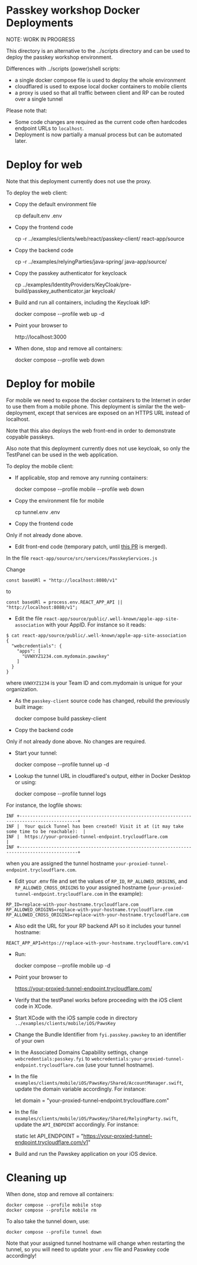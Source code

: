 # Passkey workshop Docker Deployments

NOTE: WORK IN PROGRESS

This directory is an alternative to the ../scripts directory and can be used to deploy the passkey workshop environment.

Differences with ../scripts (power)shell scripts:

- a single docker compose file is used to deploy the whole environment
- cloudflared is used to expose local docker containers to mobile clients
- a proxy is used so that all traffic between client and RP can be routed over a single tunnel

Please note that:

- Some code changes are required as the current code often hardcodes endpoint URLs to `localhost`.
- Deployment is now partially a manual process but can be automated later.

# Deploy for web

Note that this deployment currently does not use the proxy.

To deploy the web client:

- Copy the default environment file

	cp default.env .env

- Copy the frontend code

	cp -r ../examples/clients/web/react/passkey-client/ react-app/source

- Copy the backend code

	cp -r  ../examples/relyingParties/java-spring/ java-app/source/

- Copy the passkey authenticator for keycloack

	cp ../examples/IdentityProviders/KeyCloak/pre-build/passkey_authenticator.jar keycloak/

- Build and run all containers, including the Keycloak IdP:

	docker compose --profile web up -d

- Point your browser to

	http://localhost:3000

- When done, stop and remove all containers:

	docker compose --profile web down

# Deploy for mobile

For mobile we need to expose the docker containers to the Internet in order to use them from a mobile phone.
This deployment is similar the the web-deployment, except that services are exposed on an HTTPS URL instead of localhost.

Note that this also deploys the web front-end in order to demonstrate copyable passkeys.

Also note that this deployment currently does not use keycloak, so only the TestPanel can be used in the web application.

To deploy the mobile client:

- If applicable, stop and remove any running containers:

	docker compose --profile mobile --profile web down

- Copy the environment file for mobile

	cp tunnel.env .env

- Copy the frontend code

Only if not already done above.

- Edit front-end code (temporary patch, until [this PR](https://github.com/YubicoLabs/passkey-workshop/pull/19) is merged).

In the file `react-app/source/src/services/PasskeyServices.js`

Change

	const baseURl = "http://localhost:8080/v1"

to

	const baseURl = process.env.REACT_APP_API || "http://localhost:8080/v1";

- Edit the file `react-app/source/public/.well-known/apple-app-site-association` with your AppID. For instance so it reads:

```
$ cat react-app/source/public/.well-known/apple-app-site-association 
{
  "webcredentials": {
    "apps": [
      "UVWXYZ1234.com.mydomain.pawskey"
    ]
  }
}
```

where `UVWXYZ1234` is your Team ID and com.mydomain is unique for your organization.

- As the `passkey-client` source code has changed, rebuild the previously built image:

	docker compose build passkey-client

- Copy the backend code

Only if not already done above.
No changes are required.

- Start your tunnel:

	docker compose --profile tunnel up -d

- Lookup the tunnel URL in cloudflared's output, either in Docker Desktop or using:

	docker compose --profile tunnel logs

For instance, the logfile shows:

```
INF +--------------------------------------------------------------------------------------------+
INF |  Your quick Tunnel has been created! Visit it at (it may take some time to be reachable):  |
INF |  https://your-proxied-tunnel-endpoint.trycloudflare.com                                     |
INF +--------------------------------------------------------------------------------------------+
```

when you are assigned the tunnel hostname `your-proxied-tunnel-endpoint.trycloudflare.com`.

- Edit your .env file and set the values of `RP_ID`, `RP_ALLOWED_ORIGINS`, and `RP_ALLOWED_CROSS_ORIGINS` to your assigned hostname (`your-proxied-tunnel-endpoint.trycloudflare.com` in the example):

```
RP_ID=replace-with-your-hostname.trycloudflare.com
RP_ALLOWED_ORIGINS=replace-with-your-hostname.trycloudflare.com
RP_ALLOWED_CROSS_ORIGINS=replace-with-your-hostname.trycloudflare.com
```

- Also edit the URL for your RP backend API so it includes your tunnel hostname:

```
REACT_APP_API=https://replace-with-your-hostname.trycloudflare.com/v1
```

- Run:

	docker compose --profile mobile up -d

- Point your browser to

	https://your-proxied-tunnel-endpoint.trycloudflare.com/

- Verify that the testPanel works before proceeding with the iOS client code in XCode.

- Start XCode with the iOS sample code in directory `../examples/clients/mobile/iOS/PawsKey`

- Change the Bundle Identifier from `fyi.passkey.pawskey` to an identifier of your own

- In the Associated Domains Capability settings, change `webcredentials:passkey.fyi` to `webcredentials:your-proxied-tunnel-endpoint.trycloudflare.com` (use your tunnel hostname).

- In the file `examples/clients/mobile/iOS/PawsKey/Shared/AccountManager.swift`, update the domain variable accordingly. For instance:

	let domain = "your-proxied-tunnel-endpoint.trycloudflare.com"

- In the file `examples/clients/mobile/iOS/PawsKey/Shared/RelyingParty.swift`, update the `API_ENDPOINT` accordingly. For instance:

	static let API_ENDPOINT = "https://your-proxied-tunnel-endpoint.trycloudflare.com/v1"

- Build and run the Pawskey application on your iOS device.

# Cleaning up

When done, stop and remove all containers:

	docker compose --profile mobile stop
	docker compose --profile mobile rm

To also take the tunnel down, use:

	docker compose --profile tunnel down

Note that your assigned tunnel hostname will change when restarting the tunnel, so you will need to update your `.env` file and Paswkey code accordingly!
